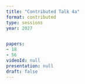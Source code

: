 ```yaml
---
title: "Contributed Talk 4a"
format: contributed
type: sessions
year: 2027


papers:
- 18
- 56
videoId: null
presentation: null
draft: false
---
```

